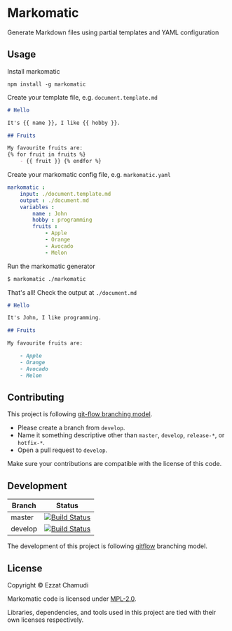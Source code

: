 # Markomatic

Generate Markdown files using partial templates and YAML configuration

## Usage

Install markomatic
```
npm install -g markomatic
```

Create your template file, e.g. `document.template.md`
```md
# Hello

It's {{ name }}, I like {{ hobby }}.

## Fruits

My favourite fruits are:
{% for fruit in fruits %}
    - {{ fruit }} {% endfor %}
```

Create your markomatic config file, e.g. `markomatic.yaml`
```yaml
markomatic :
    input: ./document.template.md
    output : ./document.md
    variables :
        name : John
        hobby : programming
        fruits :
            - Apple
            - Orange
            - Avocado
            - Melon
```

Run the markomatic generator
```sh
$ markomatic ./markomatic
```

That's all! Check the output at `./document.md`
```md
# Hello

It's John, I like programming.

## Fruits

My favourite fruits are:

    - Apple 
    - Orange 
    - Avocado 
    - Melon 

```
## Contributing

This project is following [git-flow branching model](https://github.com/echamudi/echamudi-docs/raw/master/git-strategy/gitflow.pdf). 
- Please create a branch from `develop`.
- Name it something descriptive other than `master`, `develop`, `release-*`, or `hotfix-*`.
- Open a pull request to `develop`.

Make sure your contributions are compatible with the license of this code.

## Development

| Branch | Status |
| - | - |
| master | [![Build Status](https://travis-ci.org/echamudi/markomatic.svg?branch=master)](https://travis-ci.org/echamudi/markomatic) |
| develop | [![Build Status](https://travis-ci.org/echamudi/markomatic.svg?branch=develop)](https://travis-ci.org/echamudi/markomatic) |

The development of this project is following [gitflow](https://github.com/nvie/gitflow) branching model.

## License

Copyright © Ezzat Chamudi

Markomatic code is licensed under [MPL-2.0](https://www.mozilla.org/en-US/MPL/2.0/). 

Libraries, dependencies, and tools used in this project are tied with their own licenses respectively.
